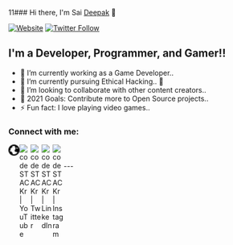 11### Hi there, I'm Sai [Deepak][website] 👋

[![Website](https://img.shields.io/website?label=deepak8z&style=for-the-badge&url=https%3A%2F%2Fcodestackr.com)](https://deepak8z.github.io/Website/)
[![Twitter Follow](https://img.shields.io/twitter/follow/Cord?color=1DA1F2&logo=twitter&style=for-the-badge)](https://twitter.com/cordtvz/)

## I'm a Developer, Programmer, and Gamer!!

- 👀 I’m currently working as a Game Developer..
- 🌱 I’m currently pursuing Ethical Hacking.. 🤣
- 👯 I’m looking to collaborate with other content creators..
- 🥅 2021 Goals: Contribute more to Open Source projects..
- ⚡ Fun fact: I love playing video games..

### Connect with me:

[<img align="left" alt="codeSTACKr.com" width="22px" src="https://raw.githubusercontent.com/iconic/open-iconic/master/svg/globe.svg" />][website]
[<img align="left" alt="codeSTACKr | YouTube" width="22px" src="https://cdn.jsdelivr.net/npm/simple-icons@v3/icons/youtube.svg" />][youtube]
[<img align="left" alt="codeSTACKr | Twitter" width="22px" src="https://cdn.jsdelivr.net/npm/simple-icons@v3/icons/twitter.svg" />][twitter]
[<img align="left" alt="codeSTACKr | LinkedIn" width="22px" src="https://cdn.jsdelivr.net/npm/simple-icons@v3/icons/linkedin.svg" />][linkedin]
[<img align="left" alt="codeSTACKr | Instagram" width="22px" src="https://cdn.jsdelivr.net/npm/simple-icons@v3/icons/instagram.svg" />][instagram]

<br />
<br />
---

[website]: https://deepak8z.github.io/Website/
[course]: http://vsCodeHero.com
[twitter]: https://twitter.com/cordtvz
[youtube]: https://www.youtube.com/channel/UCQjtcFIA8xQLJy10MFXGH5Q
[instagram]: https://instagram.com/deepak.o_o
[linkedin]: https://www.linkedin.com/in/sai-deepak-6b819b212


